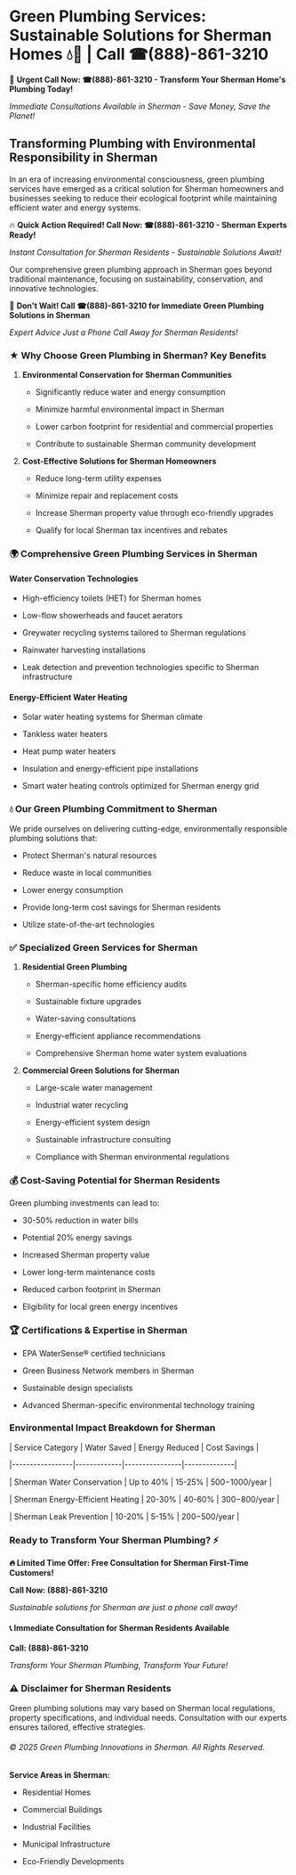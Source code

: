 # Green Plumbing Services: Sustainable Solutions for Sherman Homes 💧🌿 | Call ☎(888)-861-3210

🚨 **Urgent Call Now: ☎(888)-861-3210 - Transform Your Sherman Home's Plumbing Today!**
*Immediate Consultations Available in Sherman - Save Money, Save the Planet!*

## Transforming Plumbing with Environmental Responsibility in Sherman

In an era of increasing environmental consciousness, green plumbing services have emerged as a critical solution for Sherman homeowners and businesses seeking to reduce their ecological footprint while maintaining efficient water and energy systems. 

🔥 **Quick Action Required! Call Now: ☎(888)-861-3210 - Sherman Experts Ready!**
*Instant Consultation for Sherman Residents - Sustainable Solutions Await!*

Our comprehensive green plumbing approach in Sherman goes beyond traditional maintenance, focusing on sustainability, conservation, and innovative technologies.

🚨 **Don't Wait! Call ☎(888)-861-3210 for Immediate Green Plumbing Solutions in Sherman**
*Expert Advice Just a Phone Call Away for Sherman Residents!*

### ★ Why Choose Green Plumbing in Sherman? Key Benefits

1. **Environmental Conservation for Sherman Communities** 
   - Significantly reduce water and energy consumption
   - Minimize harmful environmental impact in Sherman
   - Lower carbon footprint for residential and commercial properties
   - Contribute to sustainable Sherman community development

2. **Cost-Effective Solutions for Sherman Homeowners** 
   - Reduce long-term utility expenses
   - Minimize repair and replacement costs
   - Increase Sherman property value through eco-friendly upgrades
   - Qualify for local Sherman tax incentives and rebates

### 🌍 Comprehensive Green Plumbing Services in Sherman

#### Water Conservation Technologies
- High-efficiency toilets (HET) for Sherman homes
- Low-flow showerheads and faucet aerators
- Greywater recycling systems tailored to Sherman regulations
- Rainwater harvesting installations
- Leak detection and prevention technologies specific to Sherman infrastructure

#### Energy-Efficient Water Heating
- Solar water heating systems for Sherman climate
- Tankless water heaters
- Heat pump water heaters
- Insulation and energy-efficient pipe installations
- Smart water heating controls optimized for Sherman energy grid

### 💧 Our Green Plumbing Commitment to Sherman

We pride ourselves on delivering cutting-edge, environmentally responsible plumbing solutions that:
- Protect Sherman's natural resources
- Reduce waste in local communities
- Lower energy consumption
- Provide long-term cost savings for Sherman residents
- Utilize state-of-the-art technologies

### ✅ Specialized Green Services for Sherman

1. **Residential Green Plumbing**
   - Sherman-specific home efficiency audits
   - Sustainable fixture upgrades
   - Water-saving consultations
   - Energy-efficient appliance recommendations
   - Comprehensive Sherman home water system evaluations

2. **Commercial Green Solutions for Sherman**
   - Large-scale water management
   - Industrial water recycling
   - Energy-efficient system design
   - Sustainable infrastructure consulting
   - Compliance with Sherman environmental regulations

### 💰 Cost-Saving Potential for Sherman Residents

Green plumbing investments can lead to:
- 30-50% reduction in water bills
- Potential 20% energy savings
- Increased Sherman property value
- Lower long-term maintenance costs
- Reduced carbon footprint in Sherman
- Eligibility for local green energy incentives

### 🏆 Certifications & Expertise in Sherman

- EPA WaterSense® certified technicians
- Green Business Network members in Sherman
- Sustainable design specialists
- Advanced Sherman-specific environmental technology training

### Environmental Impact Breakdown for Sherman

| Service Category | Water Saved | Energy Reduced | Cost Savings |
|-----------------|-------------|----------------|--------------|
| Sherman Water Conservation | Up to 40% | 15-25% | $500-$1000/year |
| Sherman Energy-Efficient Heating | 20-30% | 40-60% | $300-$800/year |
| Sherman Leak Prevention | 10-20% | 5-15% | $200-$500/year |

### Ready to Transform Your Sherman Plumbing? ⚡

**🔥 Limited Time Offer: Free Consultation for Sherman First-Time Customers!**

**Call Now: (888)-861-3210**
*Sustainable solutions for Sherman are just a phone call away!*

#### 📞 Immediate Consultation for Sherman Residents Available

**Call: (888)-861-3210**
*Transform Your Sherman Plumbing, Transform Your Future!*

### ⚠️ Disclaimer for Sherman Residents

Green plumbing solutions may vary based on Sherman local regulations, property specifications, and individual needs. Consultation with our experts ensures tailored, effective strategies.

###### © 2025 Green Plumbing Innovations in Sherman. All Rights Reserved.

**Service Areas in Sherman:** 
- Residential Homes
- Commercial Buildings
- Industrial Facilities
- Municipal Infrastructure
- Eco-Friendly Developments